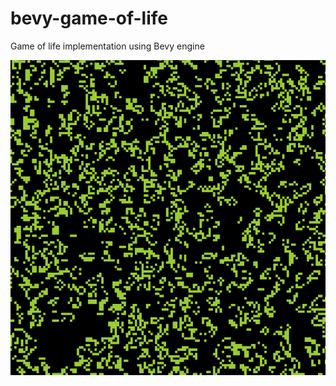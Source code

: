 # bevy-game-of-life
Game of life implementation using Bevy engine


![](https://github.com/Jlabarca/bevy-game-of-life/blob/main/gol.gif?raw=true)
